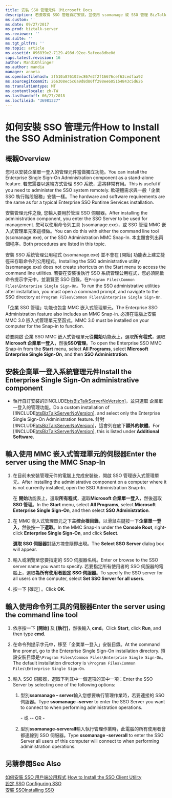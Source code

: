 ```yaml
---
title: 安裝 SSO 管理元件 |Microsoft Docs
description: 若要取得 SSO 管理自訂安裝，並使用 ssomanage 或 SSO 管理 BizTalk Server 中輸入伺服器名稱
ms.custom: ''
ms.date: 09/27/2017
ms.prod: biztalk-server
ms.reviewer: ''
ms.suite: ''
ms.tgt_pltfrm: ''
ms.topic: article
ms.assetid: 096839e2-7129-498d-92ee-5afeea8dbe0d
caps.latest.revision: 16
author: MandiOhlinger
ms.author: mandia
manager: anneta
ms.openlocfilehash: 3f510a876102ec867e2f2f16676cef63cedfaa92
ms.sourcegitcommit: 266308ec5c6a9d8d80ff298ee6051b4843c5d626
ms.translationtype: MT
ms.contentlocale: zh-TW
ms.lasthandoff: 06/27/2018
ms.locfileid: "36981327"
---
```

# <a name="how-to-install-the-sso-administration-component"></a><span data-ttu-id="e1a29-103">如何安裝 SSO 管理元件</span><span class="sxs-lookup"><span data-stu-id="e1a29-103">How to Install the SSO Administration Component</span></span>

## <a name="overview"></a><span data-ttu-id="e1a29-104">概觀</span><span class="sxs-lookup"><span data-stu-id="e1a29-104">Overview</span></span>
<span data-ttu-id="e1a29-105">您可以安裝企業單一登入的管理元件當做獨立功能。</span><span class="sxs-lookup"><span data-stu-id="e1a29-105">You can install the Enterprise Single Sign-On Administration component as a stand-alone feature.</span></span> <span data-ttu-id="e1a29-106">若您需要以遠端方式管理 SSO 系統，這將非常有用。</span><span class="sxs-lookup"><span data-stu-id="e1a29-106">This is useful if you need to administer the SSO system remotely.</span></span> <span data-ttu-id="e1a29-107">軟硬體需求與一般「企業 SSO 執行階段服務」安裝一樣。</span><span class="sxs-lookup"><span data-stu-id="e1a29-107">The hardware and software requirements are the same as for a typical Enterprise SSO Runtime Services installation.</span></span>  
  
 <span data-ttu-id="e1a29-108">安裝管理元件之後, 您輸入要用於管理 SSO 伺服器。</span><span class="sxs-lookup"><span data-stu-id="e1a29-108">After installing the administration component, you enter the SSO Server to be used for management.</span></span> <span data-ttu-id="e1a29-109">您可以使用命令列工具 (ssomanage.exe)，或 SSO 管理 MMC 嵌入式管理單元來這樣做。</span><span class="sxs-lookup"><span data-stu-id="e1a29-109">You can do this with either the command line tool (ssomanage.exe), or the SSO Administration MMC Snap-In.</span></span> <span data-ttu-id="e1a29-110">本主題會列出兩個程序。</span><span class="sxs-lookup"><span data-stu-id="e1a29-110">Both procedures are listed in this topic.</span></span>  
  
 <span data-ttu-id="e1a29-111">安裝 SSO 系統管理公用程式 (ssomanage.exe) 並不會在 [開始] 功能表上建立捷徑來存取命令列公用程式。</span><span class="sxs-lookup"><span data-stu-id="e1a29-111">Installing the SSO administrative utility (ssomanage.exe) does not create shortcuts on the Start menu to access the command line utilities.</span></span> <span data-ttu-id="e1a29-112">若要在安裝後執行 SSO 系統管理公用程式，您必須開啟命令提示字元中，並瀏覽至 SSO 目錄，在`Program Files\Common Files\Enterprise Single Sign-On`。</span><span class="sxs-lookup"><span data-stu-id="e1a29-112">To run the SSO administrative utilities after installation, you must open a command prompt, and navigate to the SSO directory at `Program Files\Common Files\Enterprise Single Sign-On`.</span></span>  
  
 <span data-ttu-id="e1a29-113">「企業 SSO 管理」功能也包含 MMC 嵌入式管理單元。</span><span class="sxs-lookup"><span data-stu-id="e1a29-113">The Enterprise SSO Administration feature also includes an MMC Snap-in.</span></span> <span data-ttu-id="e1a29-114">必須在電腦上安裝 MMC 3.0 嵌入式管理單元至函式。</span><span class="sxs-lookup"><span data-stu-id="e1a29-114">MMC 3.0 must be installed on your computer for the Snap-in to function.</span></span>  
  
 <span data-ttu-id="e1a29-115">若要開啟 企業 SSO MMC 嵌入式管理單元從**開始**功能表上，選取**所有程式**，選取**Microsoft 企業單一登入**，然後**SSO管理**。</span><span class="sxs-lookup"><span data-stu-id="e1a29-115">To open the Enterprise SSO MMC Snap-in from the **Start** menu, select **All Programs**, select **Microsoft Enterprise Single Sign-On**, and then **SSO Administration**.</span></span>  
  
## <a name="install-the-enterprise-single-sign-on-administrative-component"></a><span data-ttu-id="e1a29-116">安裝企業單一登入系統管理元件</span><span class="sxs-lookup"><span data-stu-id="e1a29-116">Install the Enterprise Single Sign-On administrative component</span></span>  
  
- <span data-ttu-id="e1a29-117">執行自訂安裝的[!INCLUDE[btsBizTalkServerNoVersion](../includes/btsbiztalkservernoversion-md.md)]，並只選取 企業單一登入的管理功能。</span><span class="sxs-lookup"><span data-stu-id="e1a29-117">Do a custom installation of [!INCLUDE[btsBizTalkServerNoVersion](../includes/btsbiztalkservernoversion-md.md)], and select only the Enterprise Single Sign-On Administration feature.</span></span> <span data-ttu-id="e1a29-118">針對[!INCLUDE[btsBizTalkServerNoVersion](../includes/btsbiztalkservernoversion-md.md)]，這會列在底下**額外的軟體**。</span><span class="sxs-lookup"><span data-stu-id="e1a29-118">For [!INCLUDE[btsBizTalkServerNoVersion](../includes/btsbiztalkservernoversion-md.md)], this is listed under **Additional Software**.</span></span>  
  
## <a name="enter-the-server-using-the-mmc-snap-in"></a><span data-ttu-id="e1a29-119">輸入使用 MMC 嵌入式管理單元的伺服器</span><span class="sxs-lookup"><span data-stu-id="e1a29-119">Enter the server using the MMC Snap-In</span></span>  
  
1.  <span data-ttu-id="e1a29-120">在目前未安裝管理元件的電腦上完成安裝後，開啟 SSO 管理嵌入式管理單元。</span><span class="sxs-lookup"><span data-stu-id="e1a29-120">After installing the administrative component on a computer where it is not currently installed, open the SSO Administration Snap-In.</span></span>  
  
     <span data-ttu-id="e1a29-121">在 **開始**功能表上，選取**所有程式**，選取**Microsoft 企業單一登入**，然後選取**SSO 管理**。</span><span class="sxs-lookup"><span data-stu-id="e1a29-121">In the **Start** menu, select **All Programs**, select **Microsoft Enterprise Single Sign-On**, and then select **SSO Administration**.</span></span>  
  
2.  <span data-ttu-id="e1a29-122">在 MMC 嵌入式管理單元之下**主控台根目錄**，以滑鼠右鍵按一下**企業單一登入**，然後按一下**選取**。</span><span class="sxs-lookup"><span data-stu-id="e1a29-122">In the MMC Snap-In under the **Console Root**, right-click **Enterprise Single Sign-On**, and click **Select**.</span></span>  
  
     <span data-ttu-id="e1a29-123">**選取 SSO 伺服器**對話方塊會隨即出現。</span><span class="sxs-lookup"><span data-stu-id="e1a29-123">The **Select SSO Server** dialog box will appear.</span></span>  
  
3.  <span data-ttu-id="e1a29-124">輸入或瀏覽至您要指定的 SSO 伺服器名稱。</span><span class="sxs-lookup"><span data-stu-id="e1a29-124">Enter or browse to the SSO server name you want to specify.</span></span> <span data-ttu-id="e1a29-125">若要指定所有使用者的 SSO 伺服器的電腦上，選取**為所有使用者設定 SSO 伺服器**。</span><span class="sxs-lookup"><span data-stu-id="e1a29-125">To specify the SSO server for all users on the computer, select **Set SSO Server for all users**.</span></span>  
  
4.  <span data-ttu-id="e1a29-126">按一下 [確定] 。</span><span class="sxs-lookup"><span data-stu-id="e1a29-126">Click **OK**.</span></span>  
  
## <a name="enter-the-server-using-the-command-line-tool"></a><span data-ttu-id="e1a29-127">輸入使用命令列工具的伺服器</span><span class="sxs-lookup"><span data-stu-id="e1a29-127">Enter the server using the command line tool</span></span>  
  
1.  <span data-ttu-id="e1a29-128">依序按一下 **[開始]** 及 **[執行]**，然後輸入 **cmd**。</span><span class="sxs-lookup"><span data-stu-id="e1a29-128">Click **Start**, click **Run**, and then type **cmd**.</span></span>  
  
2.  <span data-ttu-id="e1a29-129">在命令列提示字元中，移至「企業單一登入」安裝目錄。</span><span class="sxs-lookup"><span data-stu-id="e1a29-129">At the command line prompt, go to the Enterprise Single Sign-On installation directory.</span></span> <span data-ttu-id="e1a29-130">預設安裝目錄是`\Program Files\Common Files\Enterprise Single Sign-On`。</span><span class="sxs-lookup"><span data-stu-id="e1a29-130">The default installation directory is `\Program Files\Common Files\Enterprise Single Sign-On`.</span></span>  
  
3.  <span data-ttu-id="e1a29-131">輸入 SSO 伺服器，選取下列其中一個選項的其中一項：</span><span class="sxs-lookup"><span data-stu-id="e1a29-131">Enter the SSO Server by selecting one of the following options:</span></span>  
  
    1.  <span data-ttu-id="e1a29-132">型別**ssomanage – server**輸入您想要執行管理作業時，若要連接的 SSO 伺服器。</span><span class="sxs-lookup"><span data-stu-id="e1a29-132">Type **ssomanage –server** to enter the SSO Server you want to connect to when performing administration operations.</span></span>  
  
         <span data-ttu-id="e1a29-133">\- 或 -</span><span class="sxs-lookup"><span data-stu-id="e1a29-133">\- OR -</span></span>  
  
    2.  <span data-ttu-id="e1a29-134">型別**ssomanage-serverall**輸入執行管理作業時，此電腦的所有使用者會都連線到 SSO 伺服器。</span><span class="sxs-lookup"><span data-stu-id="e1a29-134">Type **ssomanage -serverall** to enter the SSO Server all users of this computer will connect to when performing administration operations.</span></span>  
  
## <a name="see-also"></a><span data-ttu-id="e1a29-135">另請參閱</span><span class="sxs-lookup"><span data-stu-id="e1a29-135">See Also</span></span>  
 <span data-ttu-id="e1a29-136">[如何安裝 SSO 用戶端公用程式](../core/how-to-install-the-sso-client-utility.md) </span><span class="sxs-lookup"><span data-stu-id="e1a29-136">[How to Install the SSO Client Utility](../core/how-to-install-the-sso-client-utility.md) </span></span>  
 <span data-ttu-id="e1a29-137">[設定 SSO](../core/configuring-sso.md) </span><span class="sxs-lookup"><span data-stu-id="e1a29-137">[Configuring SSO](../core/configuring-sso.md) </span></span>  
 [<span data-ttu-id="e1a29-138">安裝 SSO</span><span class="sxs-lookup"><span data-stu-id="e1a29-138">Installing SSO</span></span>](../core/installing-sso.md)
